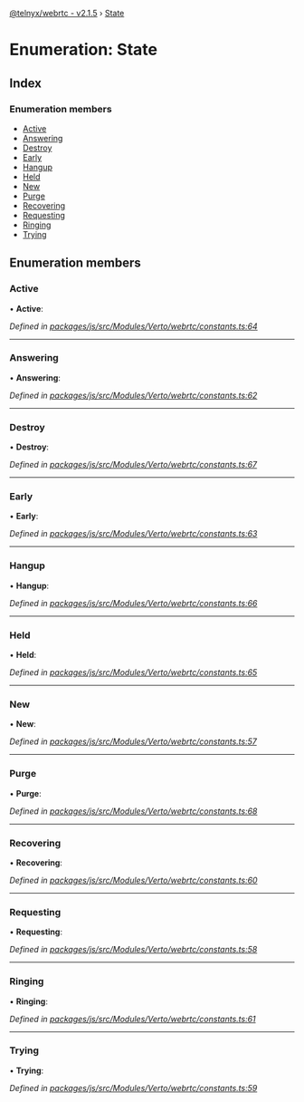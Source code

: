[@telnyx/webrtc - v2.1.5](../README.md) › [State](state.md)

# Enumeration: State

## Index

### Enumeration members

* [Active](state.md#active)
* [Answering](state.md#answering)
* [Destroy](state.md#destroy)
* [Early](state.md#early)
* [Hangup](state.md#hangup)
* [Held](state.md#held)
* [New](state.md#new)
* [Purge](state.md#purge)
* [Recovering](state.md#recovering)
* [Requesting](state.md#requesting)
* [Ringing](state.md#ringing)
* [Trying](state.md#trying)

## Enumeration members

###  Active

• **Active**:

*Defined in [packages/js/src/Modules/Verto/webrtc/constants.ts:64](https://github.com/team-telnyx/webrtc/blob/4f15142/packages/js/src/Modules/Verto/webrtc/constants.ts#L64)*

___

###  Answering

• **Answering**:

*Defined in [packages/js/src/Modules/Verto/webrtc/constants.ts:62](https://github.com/team-telnyx/webrtc/blob/4f15142/packages/js/src/Modules/Verto/webrtc/constants.ts#L62)*

___

###  Destroy

• **Destroy**:

*Defined in [packages/js/src/Modules/Verto/webrtc/constants.ts:67](https://github.com/team-telnyx/webrtc/blob/4f15142/packages/js/src/Modules/Verto/webrtc/constants.ts#L67)*

___

###  Early

• **Early**:

*Defined in [packages/js/src/Modules/Verto/webrtc/constants.ts:63](https://github.com/team-telnyx/webrtc/blob/4f15142/packages/js/src/Modules/Verto/webrtc/constants.ts#L63)*

___

###  Hangup

• **Hangup**:

*Defined in [packages/js/src/Modules/Verto/webrtc/constants.ts:66](https://github.com/team-telnyx/webrtc/blob/4f15142/packages/js/src/Modules/Verto/webrtc/constants.ts#L66)*

___

###  Held

• **Held**:

*Defined in [packages/js/src/Modules/Verto/webrtc/constants.ts:65](https://github.com/team-telnyx/webrtc/blob/4f15142/packages/js/src/Modules/Verto/webrtc/constants.ts#L65)*

___

###  New

• **New**:

*Defined in [packages/js/src/Modules/Verto/webrtc/constants.ts:57](https://github.com/team-telnyx/webrtc/blob/4f15142/packages/js/src/Modules/Verto/webrtc/constants.ts#L57)*

___

###  Purge

• **Purge**:

*Defined in [packages/js/src/Modules/Verto/webrtc/constants.ts:68](https://github.com/team-telnyx/webrtc/blob/4f15142/packages/js/src/Modules/Verto/webrtc/constants.ts#L68)*

___

###  Recovering

• **Recovering**:

*Defined in [packages/js/src/Modules/Verto/webrtc/constants.ts:60](https://github.com/team-telnyx/webrtc/blob/4f15142/packages/js/src/Modules/Verto/webrtc/constants.ts#L60)*

___

###  Requesting

• **Requesting**:

*Defined in [packages/js/src/Modules/Verto/webrtc/constants.ts:58](https://github.com/team-telnyx/webrtc/blob/4f15142/packages/js/src/Modules/Verto/webrtc/constants.ts#L58)*

___

###  Ringing

• **Ringing**:

*Defined in [packages/js/src/Modules/Verto/webrtc/constants.ts:61](https://github.com/team-telnyx/webrtc/blob/4f15142/packages/js/src/Modules/Verto/webrtc/constants.ts#L61)*

___

###  Trying

• **Trying**:

*Defined in [packages/js/src/Modules/Verto/webrtc/constants.ts:59](https://github.com/team-telnyx/webrtc/blob/4f15142/packages/js/src/Modules/Verto/webrtc/constants.ts#L59)*
